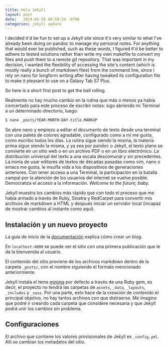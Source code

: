 ```yaml
---
title: Hola Jekyll
layout: post
date:   2024-05-28 00:59:34 -0700
categories: jekyll update
---
```


I decided it'd be fun to set up a Jekyll site since it's 
very similar to what I've already been doing on pandoc to 
manage my personal notes. For anything that would ever be 
published, such as these words, I figured it'd be better to 
adhere to tested solutions rather than write my own makefile 
to convert my files and push them to a remote git 
repository. That was important in my decision, I wanted the 
flexibility of accessing the site's content (which is mostly 
really a bunch of markdown files) from the command line, 
since I rely on nano for longform writing after having 
tweaked its configuration file to make it pleasant to use on 
a Galaxy Tab S7 Plus. 

So here is a short first post to get the ball rolling.

Realmente no hay mucho cambio en la rutina que más o menos 
ya había concertado para este proceso de escribir notas: 
sigo abriendo mi Terminal a un determinado directorio, 
luego:

```sh
$ nano _posts/YEAR-MONTH-DAY-title.MARKUP
```

Se abre nano y empiezo a editar el documento de texto desde 
una terminal con una paleta de colores agradable, 
configurado como a mí me gusta, como escribo todos los días. 
La rutina sigue siendo la misma, la materia prima sigue 
siendo la misma, y ya sea por pandoc o Jekyll, el texto 
plano se convierte en un sitio web o en un archivo PDF o en 
un libro electrónico. La distribución universal del texto a 
una escala descomunal y sin precedentes. La ironía de usar 
editores de textos de décadas pasadas como vim, nano o emacs 
me gusta, le insufla vida a los dispositivos de generaciones 
anteriores. Con tener acceso a una Terminal, la 
participación en la batalla campal por la atención de los 
usuarios del internet se vuelve posible. Democratiza el 
acceso a la información. *Welcome to the future, baby.* 

Jekyll muestra los cambios más rápido que con 
todo el proceso que me había armado a través de Ruby, 
Sinatra y RedCarpet para convertir mis archivos de markdown 
a HTML y después iniciar un servidor local (incapaz de 
mostrar cambios al instante como aquí).

## Instalación y un nuevo proyecto

La guía de inicio de la 
[documentación](https://jekyllrb.com/docs/) explica cómo 
crear un blog.

En `localhost:4000` se puede ver el sitio con una primera 
publicación que le da la bienvenida al usuario. 

El contenido del sitio proviene de los archivos markdown dentro de la 
carpeta `_posts/`, con el nombre siguiendo el formato 
mencionado anteriormente.

Jekyll instala el tema 
[minima](https://github.com/jekyll/minima) por defecto a través de una Ruby gem,
es decir, el proyecto no tendrá las carpetas de `assets`, `_data`, `_layouts`, 
`_includes` y `_sass`. Por una parte, esto hace de la creación de contenido el 
principal objetivo, no hay tantos archivos con que 
distraerse. Me imagino que podré ir creando cada carpeta que considere necesaria
y que Jekyll podrá unir los cambios sin problema. 

## Configuraciones

El archivo que contiene los valores provisionales de Jekyll 
es `_config.yml`. Allí se cambian los metadatos del sitio.
